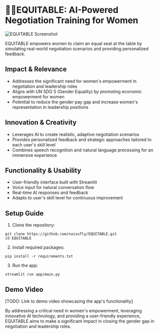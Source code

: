 # 👩‍💼EQUITABLE: AI-Powered Negotiation Training for Women

![EQUITABLE Screenshot](https://github.com/user-attachments/assets/f0fa11a2-6acc-487f-8258-26bfba9b4006)

EQUITABLE empowers women to claim an equal seat at the table by simulating real-world negotiation scenarios and providing personalized feedback.

## Impact & Relevance

- Addresses the significant need for women's empowerment in negotiation and leadership roles
- Aligns with UN SDG 5 (Gender Equality) by promoting economic empowerment for women
- Potential to reduce the gender pay gap and increase women's representation in leadership positions

## Innovation & Creativity

- Leverages AI to create realistic, adaptive negotiation scenarios
- Provides personalized feedback and strategic approaches tailored to each user's skill level
- Combines speech recognition and natural language processing for an immersive experience

## Functionality & Usability

- User-friendly interface built with Streamlit
- Voice input for natural conversation flow
- Real-time AI responses and feedback
- Adapts to user's skill level for continuous improvement

## Setup Guide

1. Clone the repository:
```
git clone https://github.com/naisofly/EQUITABLE.git
cd EQUITABLE
```

2. Install required packages:
```
pip install -r requirements.txt
```

3. Run the app:
```
streamlit run app/main.py
```

## Demo Video

[TODO: Link to demo video showcasing the app's functionality]

By addressing a critical need in women's empowerment, leveraging innovative AI technology, and providing a user-friendly experience, EQUITABLE aims to make a significant impact in closing the gender gap in negotiation and leadership roles.